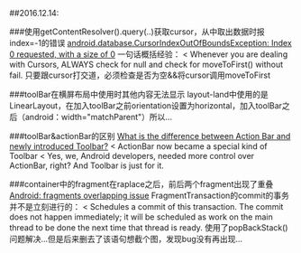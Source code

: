 ##2016.12.14:

###使用getContentResolver().query(..)获取cursor，从中取出数据时报index=-1的错误
[android.database.CursorIndexOutOfBoundsException: Index 0 requested, with a size of 0](http://stackoverflow.com/questions/10244222/android-database-cursorindexoutofboundsexception-index-0-requested-with-a-size)
一句话概括经验：
< Whenever you are dealing with Cursors, ALWAYS check for null and check for moveToFirst() without fail.
只要跟cursor打交道，必须检查是否为空&&将cursor调用moveToFirst


###toolBar在横屏布局中使用时其他内容无法显示
layout-land中使用的是LinearLayout，在加入toolBar之前orientation设置为horizontal，加入toolBar之后（android：width="matchParent"）所以...

###toolBar&actionBar的区别
[What is the difference between Action Bar and newly introduced Toolbar?](http://stackoverflow.com/questions/27665018/what-is-the-difference-between-action-bar-and-newly-introduced-toolbar)
< ActionBar now became a special kind of Toolbar
< Yes, we, Android developers, needed more control over ActionBar, right? And Toolbar is just for it. 

###container中的fragment在raplace之后，前后两个fragment出现了重叠
[Android: fragments overlapping issue](http://stackoverflow.com/questions/18274732/android-fragments-overlapping-issue)
FragmentTransaction的commit的事务并不是立刻进行的：
<  Schedules a commit of this transaction.  The commit does not happen immediately; it will be scheduled as work on the main thread to be done the next time that thread is ready.
使用了popBackStack()问题解决...但是后来删去了该语句想截个图，发现bug没有再出现...
